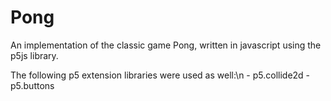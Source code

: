 # Pong
An implementation of the classic game Pong, written in javascript using the p5js library.

The following p5 extension libraries were used as well:\n
    - p5.collide2d
    - p5.buttons
